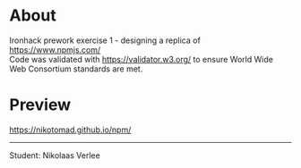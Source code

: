# About
Ironhack prework exercise 1 - designing a replica of https://www.npmjs.com/ <br>
Code was validated with https://validator.w3.org/ to ensure World Wide Web Consortium standards are met.<br>
# Preview
https://nikotomad.github.io/npm/ <br>
<hr>
Student: Nikolaas Verlee
